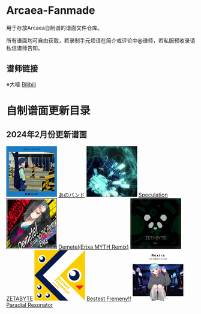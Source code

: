 # Arcaea-Fanmade

用于存放Arcaea自制谱的谱面文件仓库。

所有谱面均可自由获取，若录制手元烦请在简介或评论中@谱师，若私服预收录请私信谱师告知。

## 谱师链接

※大噎 [Bilibili](https://space.bilibili.com/44530825)

# 自制谱面更新目录

## 2024年2月份更新谱面
<p float="left">
    <img src="/anoband/base.jpg" title="anoband" width="135" high="135"/>
    <a href="/anoband">あのバンド</a>
    <img src="/speculation/base.jpg" title="speculation" width="135" high="135"/>
    <a href="/speculation">Speculation</a>
    <img src="/demetel/base.jpg" title="demetel" width="135" high="135"/>
    <a href="/speculation">Demetel(Erixa MYTH Remix)</a>
    <img src="/zetabyte/base.jpg" title="zetabyte" width="135" high="135"/>
    <a href="/zetabyte">ZETABYTE</a>
    <img src="/fremeny/base.jpg" title="fremeny" width="135" high="135"/>
    <a href="/fremeny">Bestest Fremeny!!</a>
    <img src="/paradial/base.jpg" title="paradial" width="135" high="135"/>
    <a href="/paradial">Paradial Resonator</a>
</p>
